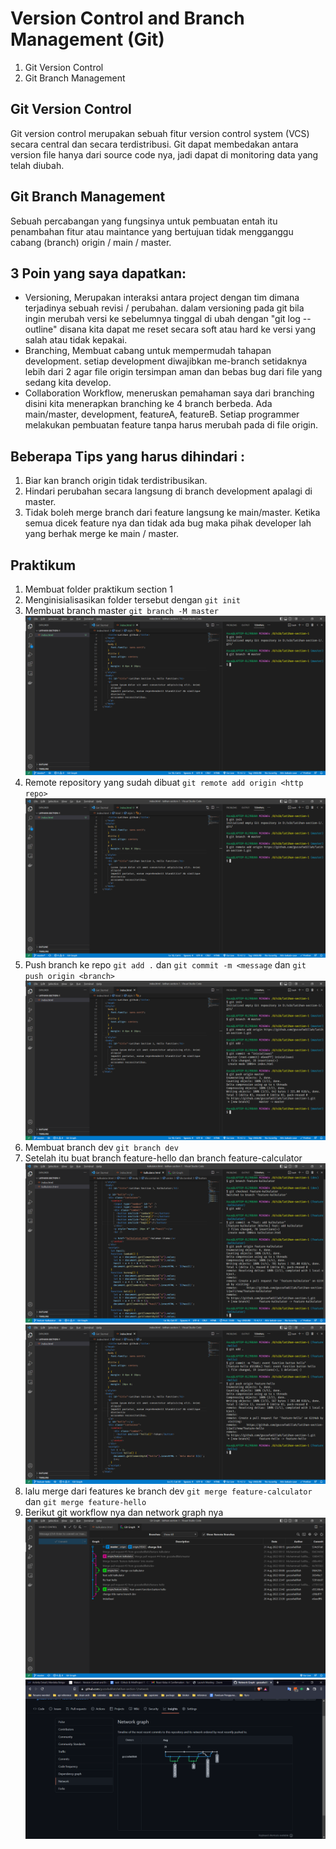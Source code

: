 # Version Control and Branch Management (Git)

1. Git Version Control
2. Git Branch Management

## Git Version Control

Git version control merupakan sebuah fitur version control system (VCS) secara central dan secara terdistribusi. Git dapat membedakan antara version file hanya dari source code nya, jadi dapat di monitoring data yang telah diubah.

## Git Branch Management

Sebuah percabangan yang fungsinya untuk pembuatan entah itu penambahan fitur atau maintance yang bertujuan tidak mengganggu cabang (branch) origin / main / master.

## 3 Poin yang saya dapatkan:

- Versioning, Merupakan interaksi antara project dengan tim dimana terjadinya sebuah revisi / perubahan. dalam versioning pada git bila ingin merubah versi ke sebelumnya tinggal di ubah dengan "git log --outline" disana kita dapat me reset secara soft atau hard ke versi yang salah atau tidak kepakai.
- Branching, Membuat cabang untuk mempermudah tahapan development. setiap development diwajibkan me-branch setidaknya lebih dari 2 agar file origin tersimpan aman dan bebas bug dari file yang sedang kita develop.
- Collaboration Workflow, meneruskan pemahaman saya dari branching disini kita menerapkan branching ke 4 branch berbeda. Ada main/master, development, featureA, featureB. Setiap programmer melakukan pembuatan feature tanpa harus merubah pada di file origin.

## Beberapa Tips yang harus dihindari :

1. Biar kan branch origin tidak terdistribusikan.
2. Hindari perubahan secara langsung di branch development apalagi di master.
3. Tidak boleh merge branch dari feature langsung ke main/master.
   Ketika semua dicek feature nya dan tidak ada bug maka pihak developer lah yang berhak merge ke main / master.

## Praktikum

1. Membuat folder praktikum section 1
2. Menginisialisasikan folder tersebut dengan `git init`
3. Membuat branch master `git branch -M master`
   ![gambar-master](./screenschots/made_branch_master.png)
4. Remote repository yang sudah dibuat `git remote add origin <http repo>`
   ![gambar-remote](./screenschots/git_remote.png)
5. Push branch ke repo `git add .` dan `git commit -m <message` dan `git push origin <branch>`
   !['push'](./screenschots/git_push.png)
6. Membuat branch dev `git branch dev`
7. Setelah itu buat branch feature-hello dan branch feature-calculator
   ![branch-feature](./screenschots/branch_feature_calculator.png)
   ![branch-feature](./screenschots/branch_feature_hello.png)
8. lalu merge dari features ke branch dev `git merge feature-calculator` dan `git merge feature-hello`
9. Berikut git workflow nya dan network graph nya
   ![git workflow](./screenschots/branch_flow.png)
   ![network github](./screenschots/Network-Graph.png)
